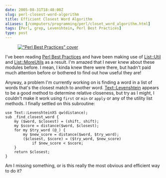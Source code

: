 ```yaml
--- 
date: 2005-08-31T18:48:00Z
slug: perl-closest-word-algorithm
title: Efficient Closest Word Algorithm
aliases: [/computers/programming/perl/closet_word_algorithm.html]
tags: [Perl, grep, Levenshtein, Perl Best Practices]
type: post
---
```


<figure class="left"><a href="https://www.amazon.com/exec/obidos/ASIN/0596001738/justatheory-20" title="Buy &#x201c;Perl Best Practices&#x201d; on Amazon.com"><img src="https://images-na.ssl-images-amazon.com/images/I/81Rh6gbV-ZL.jpg" alt="&#x201c;Perl Best Practices&#x201d; cover" /></a></figure>

I've been reading [Perl Best Practices] and have been making use of [List::Util]
and [List::MoreUtils] as a result. I'm amazed that I never knew about these
modules before. I mean, I kinda knew there were there, but hadn't paid much
attention before or bothered to find out how useful they are!

Anyway, a problem I'm currently working on is finding a word in a list of words
that's the closest match to another word. [Text::Levenshtein] appears to be a
good method to determine relative closeness, but try as I might, I couldn't make
it work using `first` or `min` or `apply` or any of the utility list methods. I
finally settled on this subroutine:

    use Text::LevenshteinXS qw(distance);
    sub _find_closest_word {
        my ($word, $closest) = (shift, shift);
        my $score = distance($word, $closest);
        for my $try_word (@_) {
            my $new_score = distance($word, $try_word);
            ($closest, $score) = ($try_word, $new_score)
                if $new_score < $score;
        }
        return $closest;
    }

Am I missing something, or is this really the most obvious and efficient way to
do it?

  [Perl Best Practices]: https://www.amazon.com/exec/obidos/ASIN/0596001738/justatheory-20
    "Buy “Perl Best Practices” on Amazon.com"
  [List::Util]: http://search.cpan.org/dist/List-Util/ "List::Util on CPAN"
  [List::MoreUtils]: http://search.cpan.org/dist/List-MoreUtils/
    "List::MoreUtils on CPAN"
  [Text::Levenshtein]: http://search.cpan.org/dist/Text-Levenshtein/
    "Text::Levenshtein on CPAN"
